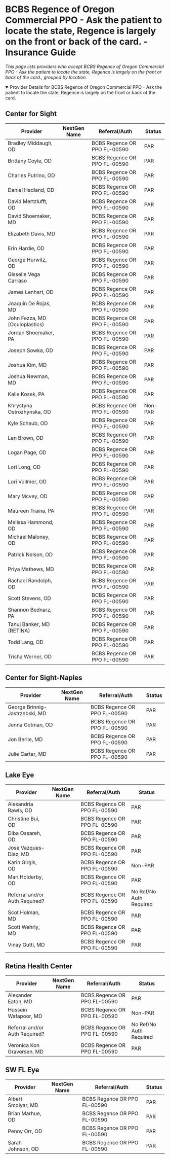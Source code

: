 # BCBS Regence of Oregon Commercial PPO - Ask the patient to locate the state, Regence is largely on the front or back of the card. - Insurance Guide

*This page lists providers who accept BCBS Regence of Oregon Commercial PPO - Ask the patient to locate the state, Regence is largely on the front or back of the card., grouped by location.*

<details open><summary>Provider Details for BCBS Regence of Oregon Commercial PPO - Ask the patient to locate the state, Regence is largely on the front or back of the card.</summary>

## Center for Sight

| Provider | NextGen Name | Referral/Auth | Status |
|----------|-------------|--------------|--------|
| Bradley Middaugh, OD |  | BCBS Regence OR PPO FL-00590 | PAR |
| Brittany Coyle, OD |  | BCBS Regence OR PPO FL-00590 | PAR |
| Charles Putrino, OD |  | BCBS Regence OR PPO FL-00590 | PAR |
| Daniel Hadland, OD |  | BCBS Regence OR PPO FL-00590 | PAR |
| David Mertzlufft, OD |  | BCBS Regence OR PPO FL-00590 | PAR |
| David Shoemaker, MD |  | BCBS Regence OR PPO FL-00590 | PAR |
| Elizabeth Davis, MD |  | BCBS Regence OR PPO FL-00590 | PAR |
| Erin Hardie, OD |  | BCBS Regence OR PPO FL-00590 | PAR |
| George Hurwitz, OD |  | BCBS Regence OR PPO FL-00590 | PAR |
| Gisselle Vega Carraso |  | BCBS Regence OR PPO FL-00590 | PAR |
| James Lenhart, OD |  | BCBS Regence OR PPO FL-00590 | PAR |
| Joaquin De Rojas, MD |  | BCBS Regence OR PPO FL-00590 | PAR |
| John Fezza, MD (Oculoplastics) |  | BCBS Regence OR PPO FL-00590 | PAR |
| Jordan Shoemaker, PA |  | BCBS Regence OR PPO FL-00590 | PAR |
| Joseph Sowka, OD |  | BCBS Regence OR PPO FL-00590 | PAR |
| Joshua Kim, MD |  | BCBS Regence OR PPO FL-00590 | PAR |
| Joshua Newman, MD |  | BCBS Regence OR PPO FL-00590 | PAR |
| Kalie Kosek, PA |  | BCBS Regence OR PPO FL-00590 | PAR |
| Khrystyna Ostrozhynska, OD |  | BCBS Regence OR PPO FL-00590 | Non-PAR |
| Kyle Schaub, OD |  | BCBS Regence OR PPO FL-00590 | PAR |
| Len Brown, OD |  | BCBS Regence OR PPO FL-00590 | PAR |
| Logan Page, OD |  | BCBS Regence OR PPO FL-00590 | PAR |
| Lori Long, OD |  | BCBS Regence OR PPO FL-00590 | PAR |
| Lori Vollmer, OD |  | BCBS Regence OR PPO FL-00590 | PAR |
| Mary Mcvey, OD |  | BCBS Regence OR PPO FL-00590 | PAR |
| Maureen Traina, PA |  | BCBS Regence OR PPO FL-00590 | PAR |
| Melissa Hammond, OD |  | BCBS Regence OR PPO FL-00590 | PAR |
| Michael Maloney, OD |  | BCBS Regence OR PPO FL-00590 | PAR |
| Patrick Nelson, OD |  | BCBS Regence OR PPO FL-00590 | PAR |
| Priya Mathews, MD |  | BCBS Regence OR PPO FL-00590 | PAR |
| Rachael Randolph, OD |  | BCBS Regence OR PPO FL-00590 | PAR |
| Scott Stevens, OD |  | BCBS Regence OR PPO FL-00590 | PAR |
| Shannon Bednarz, PA |  | BCBS Regence OR PPO FL-00590 | PAR |
| Tanuj Banker, MD (RETINA) |  | BCBS Regence OR PPO FL-00590 | PAR |
| Todd Lang, OD |  | BCBS Regence OR PPO FL-00590 | PAR |
| Trisha Werner, OD |  | BCBS Regence OR PPO FL-00590 | PAR |

## Center for Sight-Naples

| Provider | NextGen Name | Referral/Auth | Status |
|----------|-------------|--------------|--------|
| George Brinnig-Jastrzebski, MD |  | BCBS Regence OR PPO FL-00590 | PAR |
| Jenna Getman, OD |  | BCBS Regence OR PPO FL-00590 | PAR |
| Jon Berlie, MD |  | BCBS Regence OR PPO FL-00590 | PAR |
| Julie Carter, MD |  | BCBS Regence OR PPO FL-00590 | PAR |

## Lake Eye 

| Provider | NextGen Name | Referral/Auth | Status |
|----------|-------------|--------------|--------|
| Alexandria Rawls, OD |  | BCBS Regence OR PPO FL-00590 | PAR |
| Christine Bui, OD |  | BCBS Regence OR PPO FL-00590 | PAR |
| Diba Ossareh, OD |  | BCBS Regence OR PPO FL-00590 | PAR |
| Jose Vazques-Diaz, MD |  | BCBS Regence OR PPO FL-00590 | PAR |
| Karin Girgis, OD |  | BCBS Regence OR PPO FL-00590 | Non-PAR |
| Mari Holderby, OD |  | BCBS Regence OR PPO FL-00590 | PAR |
| Referral and/or Auth Required? |  | BCBS Regence OR PPO FL-00590 | No Ref/No Auth Required |
| Scot Holman, MD |  | BCBS Regence OR PPO FL-00590 | PAR |
| Scott Wehrly, MD |  | BCBS Regence OR PPO FL-00590 | PAR |
| Vinay Gutti, MD |  | BCBS Regence OR PPO FL-00590 | PAR |

## Retina Health Center

| Provider | NextGen Name | Referral/Auth | Status |
|----------|-------------|--------------|--------|
| Alexander Eaton, MD |  | BCBS Regence OR PPO FL-00590 | PAR |
| Hussein Wafapoor, MD |  | BCBS Regence OR PPO FL-00590 | Non-PAR |
| Referral and/or Auth Required? |  | BCBS Regence OR PPO FL-00590 | No Ref/No Auth Required |
| Veronica Kon Graversen, MD |  | BCBS Regence OR PPO FL-00590 | PAR |

## SW FL Eye

| Provider | NextGen Name | Referral/Auth | Status |
|----------|-------------|--------------|--------|
| Albert Smolyar, MD |  | BCBS Regence OR PPO FL-00590 | PAR |
| Brian Marhue, OD |  | BCBS Regence OR PPO FL-00590 | PAR |
| Penny Orr, OD |  | BCBS Regence OR PPO FL-00590 | PAR |
| Sarah Johnson, OD |  | BCBS Regence OR PPO FL-00590 | PAR |

</details>

